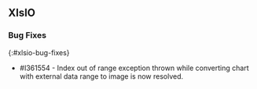## XlsIO

### Bug Fixes
{:#xlsio-bug-fixes}

* \#I361554 - Index out of range exception thrown while converting chart with external data range to image is now resolved.